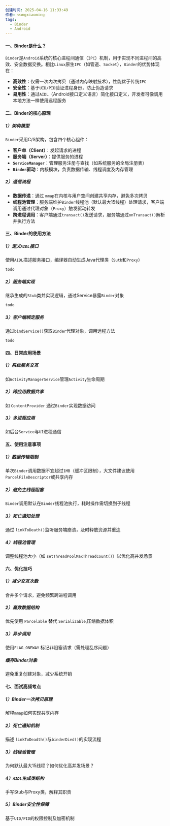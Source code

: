 ```yaml
---
创建时间: 2025-04-16 11:33:49
作者: wangxiaoming
tags:
  - Binder
  - Android
---
```

#### 一、Binder是什么？
`Binder`是`Android`系统的核心进程间通信（`IPC`）机制，用于实现不同进程间的高效、安全数据交换。相比`Linux`原生`IPC`（如管道、`Socket`），`Binder`的优势体现在：
- **高效性**：仅需一次内次拷贝（通过内存映射技术），性能优于传统`IPC`
- **安全性**：基于`UID/PID`验证进程身份，防止伪造请求
- **易用性**：通过`AIDL`（Android接口定义语言）简化接口定义，开发者可像调用本地方法一样使用远程服务
#### 二、Binder的核心原理
##### 1）架构模型
`Binder`采用C/S架构，包含四个核心组件：
- **客户单（Client）**：发起请求的进程
- **服务端（Server）**：提供服务的进程
- **`ServiceManager`**：管理服务注册与查找（如系统服务的全局注册表）
- **`Binder`驱动**：内核模块，负责数据传输、线程调度及内存管理
##### 2）通信流程
- **数据传递**：通过 `mmap`在内核与用户空间创建共享内存，避免多次拷贝
- **线程池管理**：服务端维护`Binder`线程池（默认最大15线程）处理请求，客户端调用通过代理对象（`Proxy`）触发驱动转发
- **跨进程调用**：客户端通过`transact()`发送请求，服务端通过`onTransact()`解析并执行方法

#### 三、Binder的使用方法
##### 1）定义`AIDL`接口
使用`AIDL`描述服务接口，编译器自动生成Java代理类（`Sutb`和`Proxy`）
```java
todo
```
##### 2）服务端实现
继承生成的`Stub`类并实现逻辑，通过Service暴露`Binder`对象
```java
todo
```

##### 3）客户端绑定服务
通过`bindService()`获取`Binder`代理对象，调用远程方法
```java
todo
```

#### 四、日常应用场景
##### 1）系统服务交互
如`ActivityManagerService`管理`Activity`生命周期
##### 2）跨应用数据共享
如 `ContentProvider` 通过`Binder`实现数据访问
##### 3）多进程应用
如后台`Service`与`UI`进程通信

#### 五、使用注意事项
##### 1）数据传输限制
单次`Binder`调用数据不宜超过`1MB`（缓冲区限制），大文件建议使用`ParcelFileDescriptor`或共享内存
##### 2）避免主线程阻塞
`Binder`调用默认在`Binder`线程池执行，耗时操作需切换到子线程
##### 3）死亡通知处理
通过 `linkToDeath()`监听服务端崩溃，及时释放资源并重连
##### 4）线程池管理
调整线程池大小（如 `setThreadPoolMaxThreadCount()`）以优化高并发场景

#### 六、优化技巧
##### 1）减少交互次数
合并多个请求，避免频繁跨进程调用
##### 2）高效数据结构
优先使用 `Parcelable` 替代 `Serializable`,压缩数据体积
##### 3）异步调用
使用`FLAG_ONEWAY` 标记非阻塞请求（需处理乱序问题）
##### 缓存Binder对象
避免重复创建对象，减少系统开销

#### 七、面试高频考点
##### 1）Binder一次拷贝原理
解释`mmap`如何实现共享内存
##### 2）死亡通知机制
描述 `linkToDeadth()`与`binderDied()`的实现流程
##### 3）线程池管理
为何默认最大15线程？如何优化高并发场景？
##### 4）`AIDL`生成类结构
手写Stub与Proxy类，解释其职责
##### 5）Binder安全性保障
基于`UID/PID`的权限控制及加密机制

